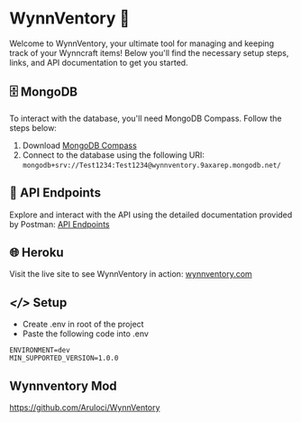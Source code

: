 # WynnVentory 🎒
Welcome to WynnVentory, your ultimate tool for managing and keeping track of your Wynncraft items! Below you'll find the necessary setup steps, links, and API documentation to get you started.

## 🗄️ MongoDB
To interact with the database, you'll need MongoDB Compass. Follow the steps below:

1. Download [MongoDB Compass](https://www.mongodb.com/products/tools/compass)
2. Connect to the database using the following URI:
`mongodb+srv://Test1234:Test1234@wynnventory.9axarep.mongodb.net/`

## 🔗 API Endpoints
Explore and interact with the API using the detailed documentation provided by Postman:
[API Endpoints](https://documenter.getpostman.com/view/36821464/2sA3rzKY4o)

## 🌐 Heroku
Visit the live site to see WynnVentory in action:
[wynnventory.com](https://www.wynnventory.com/)

## *</>* Setup
- Create .env in root of the project
- Paste the following code into .env
```
ENVIRONMENT=dev
MIN_SUPPORTED_VERSION=1.0.0
```

## Wynnventory Mod
https://github.com/Aruloci/WynnVentory
